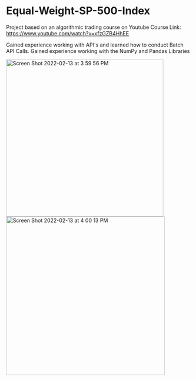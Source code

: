 # Equal-Weight-SP-500-Index
Project based on an algorithmic trading course on Youtube
Course Link: https://www.youtube.com/watch?v=xfzGZB4HhEE

Gained experience working with API's and learned how to conduct Batch API Calls.
Gained experience working with the NumPy and Pandas Libraries 

<img width="427" alt="Screen Shot 2022-02-13 at 3 59 56 PM" src="https://user-images.githubusercontent.com/89409701/153777017-92379557-c8fe-4ebb-ba55-98c29655c821.png">
<img width="431" alt="Screen Shot 2022-02-13 at 4 00 13 PM" src="https://user-images.githubusercontent.com/89409701/153777022-94a0258c-4c72-4bfc-9947-5a49b27e4fd2.png">
